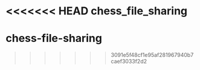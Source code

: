 <<<<<<< HEAD
chess_file_sharing
=======
# chess-file-sharing
>>>>>>> 3091e5f48cf1e95af281967940b7caef3033f2d2
